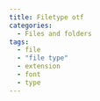 ```yaml
---
title: Filetype otf
categories:
  - Files and folders
tags:
  - file
  - "file type"
  - extension
  - font
  - type
---
```

